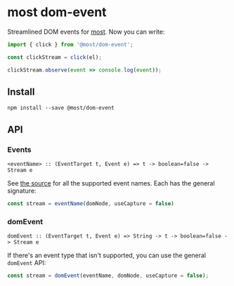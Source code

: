 # most dom-event

Streamlined DOM events for [most](https://github.com/cujojs/most).  Now you can write:

```js
import { click } from '@most/dom-event';

const clickStream = click(el);

clickStream.observe(event => console.log(event));
```

## Install

`npm install --save @most/dom-event`

## API

### Events

`<eventName> :: (EventTarget t, Event e) => t -> boolean=false -> Stream e`

See [the source](src/dom-event.js) for all the supported event names.  Each has the general signature:

```js
const stream = eventName(domNode, useCapture = false)
```

### domEvent

`domEvent :: (EventTarget t, Event e) => String -> t -> boolean=false -> Stream e`

If there's an event type that isn't supported, you can use the general `domEvent` API:

```js
const stream = domEvent(eventName, domNode, useCapture = false);
```
